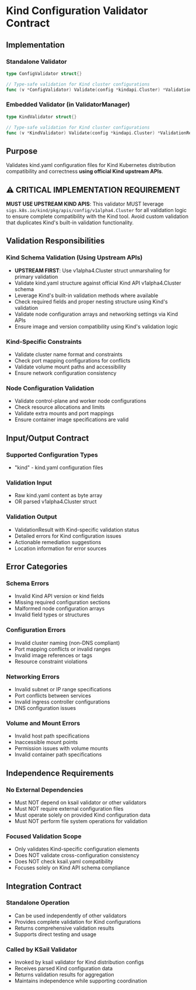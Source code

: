 # Kind Configuration Validator Contract

## Implementation

### Standalone Validator

```go
type ConfigValidator struct{}

// Type-safe validation for Kind cluster configurations
func (v *ConfigValidator) Validate(config *kindapi.Cluster) *ValidationResult
```

### Embedded Validator (in ValidatorManager)

```go
type KindValidator struct{}

// Type-safe validation for Kind cluster configurations
func (v *KindValidator) Validate(config *kindapi.Cluster) *ValidationResult
```

## Purpose

Validates kind.yaml configuration files for Kind Kubernetes distribution compatibility and correctness **using official Kind upstream APIs**.

## ⚠️ CRITICAL IMPLEMENTATION REQUIREMENT

**MUST USE UPSTREAM KIND APIS**: This validator MUST leverage `sigs.k8s.io/kind/pkg/apis/config/v1alpha4.Cluster` for all validation logic to ensure complete compatibility with the Kind tool. Avoid custom validation that duplicates Kind's built-in validation functionality.

## Validation Responsibilities

### Kind Schema Validation (Using Upstream APIs)

- **UPSTREAM FIRST**: Use v1alpha4.Cluster struct unmarshaling for primary validation
- Validate kind.yaml structure against official Kind API v1alpha4.Cluster schema
- Leverage Kind's built-in validation methods where available
- Check required fields and proper nesting structure using Kind's validation
- Validate node configuration arrays and networking settings via Kind APIs
- Ensure image and version compatibility using Kind's validation logic

### Kind-Specific Constraints

- Validate cluster name format and constraints
- Check port mapping configurations for conflicts
- Validate volume mount paths and accessibility
- Ensure network configuration consistency

### Node Configuration Validation

- Validate control-plane and worker node configurations
- Check resource allocations and limits
- Validate extra mounts and port mappings
- Ensure container image specifications are valid

## Input/Output Contract

### Supported Configuration Types

- "kind" - kind.yaml configuration files

### Validation Input

- Raw kind.yaml content as byte array
- OR parsed v1alpha4.Cluster struct

### Validation Output

- ValidationResult with Kind-specific validation status
- Detailed errors for Kind configuration issues
- Actionable remediation suggestions
- Location information for error sources

## Error Categories

### Schema Errors

- Invalid Kind API version or kind fields
- Missing required configuration sections
- Malformed node configuration arrays
- Invalid field types or structures

### Configuration Errors

- Invalid cluster naming (non-DNS compliant)
- Port mapping conflicts or invalid ranges
- Invalid image references or tags
- Resource constraint violations

### Networking Errors

- Invalid subnet or IP range specifications
- Port conflicts between services
- Invalid ingress controller configurations
- DNS configuration issues

### Volume and Mount Errors

- Invalid host path specifications
- Inaccessible mount points
- Permission issues with volume mounts
- Invalid container path specifications

## Independence Requirements

### No External Dependencies

- Must NOT depend on ksail validator or other validators
- Must NOT require external configuration files
- Must operate solely on provided Kind configuration data
- Must NOT perform file system operations for validation

### Focused Validation Scope

- Only validates Kind-specific configuration elements
- Does NOT validate cross-configuration consistency
- Does NOT check ksail.yaml compatibility
- Focuses solely on Kind API schema compliance

## Integration Contract

### Standalone Operation

- Can be used independently of other validators
- Provides complete validation for Kind configurations
- Returns comprehensive validation results
- Supports direct testing and usage

### Called by KSail Validator

- Invoked by ksail validator for Kind distribution configs
- Receives parsed Kind configuration data
- Returns validation results for aggregation
- Maintains independence while supporting coordination
